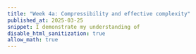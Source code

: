 ```yaml
---
title: "Week 4a: Compressibility and effective complexity"
published_at: 2025-03-25
snippet: I demonstrate my understanding of
disable_html_sanitization: true
allow_math: true
---
```

